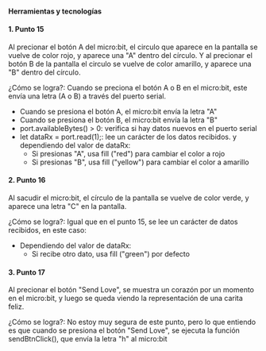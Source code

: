 #### Herramientas y tecnologías  

#### 1. Punto 15  
Al precionar el botón A del micro:bit, el circulo que aparece en la pantalla se vuelve de color rojo, y aparece una "A" dentro del círculo. 
Y al precionar el botón B de la pantalla el circulo se vuelve de color amarillo, y aparece una "B" dentro del círculo. 

¿Cómo se logra?: Cuando se preciona el botón A o  B en el micro:bit, este envía una letra (A o B) a través del puerto serial.  
- Cuando se presiona el botón A, el micro:bit envía la letra "A"
- Cuando se presiona el botón B, el micro:bit envía la letra "B"
- port.availableBytes() > 0: verifica si hay datos nuevos en el puerto serial
- let dataRx = port.read(1);: lee un carácter de los datos recibidos. y dependiendo del valor de dataRx:
  - Si presionas "A", usa fill ("red") para cambiar el color a rojo
  - Si presionas "B", usa fill ("yellow") para cambiar el color a amarillo  

#### 2. Punto 16  
Al sacudir el micro:bit, el círculo de la pantalla se vuelve de color verde, y aparece una letra "C" en la pantalla.  

¿Cómo se logra?:  Igual que en el punto 15, se lee un carácter de datos recibidos, en este caso: 
- Dependiendo del valor de dataRx:
  - Si recibe otro dato, usa fill ("green") por defecto 

#### 3. Punto 17  
Al precionar el botón "Send Love", se muestra un corazón por un momento en el micro:bit, y luego se queda viendo la representación de una 
carita feliz.  

¿Cómo se logra?: No estoy muy segura de este punto, pero lo que entiendo es que cuando se presiona el botón "Send Love", se ejecuta la 
función sendBtnClick(), que envía la letra "h" al micro:bit
